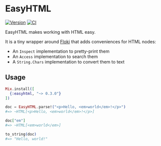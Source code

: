 # EasyHTML

[![Version](https://img.shields.io/hexpm/v/easyhtml.svg)](https://hex.pm/packages/easyhtml)
[![CI](https://github.com/wojtekmach/easyhtml/actions/workflows/ci.yml/badge.svg)](https://github.com/wojtekmach/easyhtml/actions/workflows/ci.yml)

EasyHTML makes working with HTML easy.

It is a tiny wrapper around [Floki](https://hex.pm/packages/floki) that adds
conveniences for HTML nodes:

  * An `Inspect` implementation to pretty-print them
  * An `Access` implementation to search them
  * A `String.Chars` implementation to convert them to text

## Usage

```elixir
Mix.install([
  {:easyhtml, "~> 0.3.0"}
])

doc = EasyHTML.parse!("<p>Hello, <em>world</em>!</p>")
#=> ~HTML[<p>Hello, <em>world</em>!</p>]

doc["em"]
#=> ~HTML[<em>world</em>]

to_string(doc)
#=> "Hello, world!"
```
